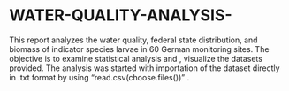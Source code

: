 # WATER-QUALITY-ANALYSIS-
This report analyzes the water quality, federal state distribution, and biomass of indicator species larvae in 60 German monitoring sites. The objective is to examine statistical analysis and , visualize the datasets provided. The analysis was started with importation of the dataset directly in .txt format by using “read.csv(choose.files())” .
